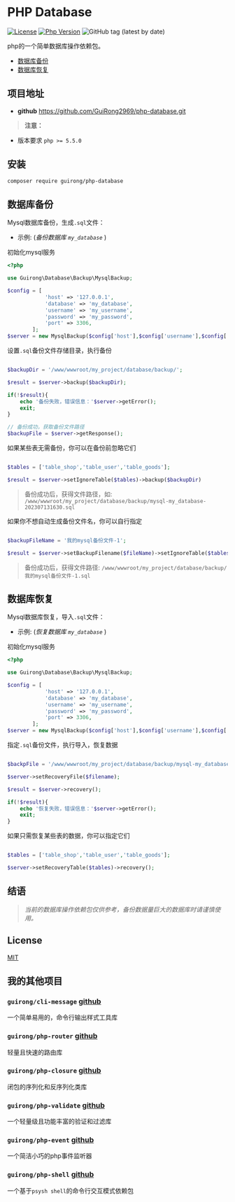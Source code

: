 # PHP Database

[![License](https://img.shields.io/github/license/GuiRong2969/php-validate)](LICENSE)
[![Php Version](https://img.shields.io/badge/php-%3E%3D5.5.0-brightgreen)](https://www.php.net/ChangeLog-5.php#PHP_5_5)
![GitHub tag (latest by date)](https://img.shields.io/github/v/tag/GuiRong2969/php-database)

php的一个简单数据库操作依赖包。

- [数据库备份](#database-backup)
- [数据库恢复](#database-recovery)

## 项目地址

- **github** <https://github.com/GuiRong2969/php-database.git>

> **注意：** 
-  版本要求 `php >= 5.5.0`
## 安装

```bash
composer require guirong/php-database
```

<a name="database-backup"></a>
## 数据库备份

Mysql数据库备份，生成`.sql`文件：

- 示例: (_备份数据库 `my_database`_ )

初始化mysql服务

```php
<?php

use Guirong\Database\Backup\MysqlBackup;

$config = [
            'host' => '127.0.0.1',
            'database' => 'my_database',
            'username' => 'my_username',
            'password' => 'my_password',
            'port' => 3306,
        ];
$server = new MysqlBackup($config['host'],$config['username'],$config['database'],$config['password'],$config['port']);

```

设置`.sql`备份文件存储目录，执行备份

```php

$backupDir = '/www/wwwroot/my_project/database/backup/';

$result = $server->backup($backupDir);

if(!$result){
    echo '备份失败，错误信息：'$server->getError();
    exit;
}

// 备份成功，获取备份文件路径
$backupFile = $server->getResponse();

```

如果某些表无需备份，你可以在备份前忽略它们

```php

$tables = ['table_shop','table_user','table_goods'];

$result = $server->setIgnoreTable($tables)->backup($backupDir)

```

> 备份成功后，获得文件路径，如: `/www/wwwroot/my_project/database/backup/mysql-my_database-202307131630.sql`

如果你不想自动生成备份文件名，你可以自行指定

```php

$backupFileName = '我的mysql备份文件-1';

$result = $server->setBackupFilename($fileName)->setIgnoreTable($tables)->backup($backupDir)

```
> 备份成功后，获得文件路径: `/www/wwwroot/my_project/database/backup/我的mysql备份文件-1.sql`


<a name="database-recovery"></a>
## 数据库恢复

Mysql数据库恢复，导入`.sql`文件：

- 示例: (_恢复数据库 `my_database`_ )

初始化mysql服务

```php
<?php

use Guirong\Database\Backup\MysqlBackup;

$config = [
            'host' => '127.0.0.1',
            'database' => 'my_database',
            'username' => 'my_username',
            'password' => 'my_password',
            'port' => 3306,
        ];
$server = new MysqlBackup($config['host'],$config['username'],$config['database'],$config['password'],$config['port']);

```

指定`.sql`备份文件，执行导入，恢复数据

```php

$backpFile = '/www/wwwroot/my_project/database/backup/mysql-my_database-202307131630.sql';

$server->setRecoveryFile($filename);

$result = $server->recovery();

if(!$result){
    echo '恢复失败，错误信息：'$server->getError();
    exit;
}

```

如果只需恢复某些表的数据，你可以指定它们

```php

$tables = ['table_shop','table_user','table_goods'];

$server->setRecoveryTable($tables)->recovery();

```

## 结语
> *当前的数据库操作依赖包仅供参考，备份数据量巨大的数据库时请谨慎使用。*

## License

[MIT](LICENSE)


## 我的其他项目

### `guirong/cli-message` [github](https://github.com/GuiRong2969/cli-message)

一个简单易用的，命令行输出样式工具库

### `guirong/php-router` [github](https://github.com/GuiRong2969/php-router)
 
轻量且快速的路由库

### `guirong/php-closure` [github](https://github.com/GuiRong2969/php-closure)

闭包的序列化和反序列化类库

### `guirong/php-validate` [github](https://github.com/GuiRong2969/php-validate)

一个轻量级且功能丰富的验证和过滤库

### `guirong/php-event` [github](https://github.com/GuiRong2969/php-event)

一个简洁小巧的php事件监听器

### `guirong/php-shell` [github](https://github.com/GuiRong2969/php-shell)

一个基于`psysh shell`的命令行交互模式依赖包
